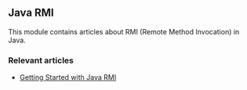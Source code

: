 ## Java RMI

This module contains articles about RMI (Remote Method Invocation) in Java.

### Relevant articles

- [Getting Started with Java RMI](https://www.baeldung.com/java-rmi)
